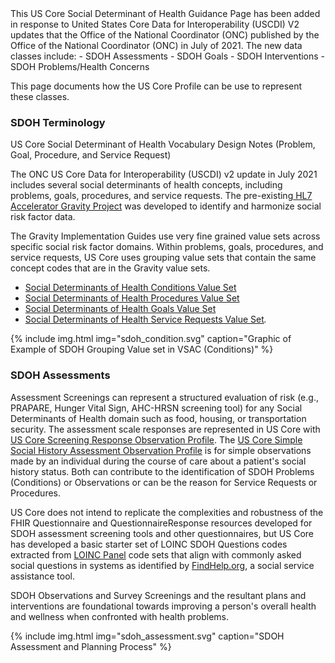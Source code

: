 <div markdown="1" class="new-content">
This US Core Social Determinant of Health Guidance Page has been added in response to  United States Core Data for Interoperability (USCDI) V2 updates that the Office of the National Coordinator (ONC) published by the Office of the National Coordinator (ONC) in July of 2021. The new data classes include:
- SDOH Assessments
- SDOH Goals
- SDOH Interventions
- SDOH Problems/Health Concerns

This page documents how the US Core Profile can be use to represent these classes.
</div>

### SDOH Terminology

US Core Social Determinant of Health Vocabulary Design Notes (Problem, Goal, Procedure, and Service Request)

The ONC US Core Data for Interoperability (USCDI) v2 update in July 2021 includes several social determinants of health concepts, including problems, goals, procedures, and service requests. The pre-existing[ HL7 Accelerator Gravity Project](https://www.hl7.org/gravity/) was developed to identify and harmonize social risk factor data.

The Gravity Implementation Guides use very fine grained value sets across specific social risk factor domains. Within problems, goals, procedures, and service requests, US Core uses grouping value sets that contain the same concept codes that are in the Gravity value sets.

* [Social Determinants of Health Conditions Value Set](https://vsac.nlm.nih.gov/valueset/2.16.840.1.113762.1.4.1196.788/expansion)
* [Social Determinants of Health Procedures Value Set](https://vsac.nlm.nih.gov/valueset/2.16.840.1.113762.1.4.1196.789/expansion)
* [Social Determinants of Health Goals Value Set](https://vsac.nlm.nih.gov/valueset/2.16.840.1.113762.1.4.1247.71/expansion)
* [Social Determinants of Health Service Requests Value Set](https://vsac.nlm.nih.gov/valueset/2.16.840.1.113762.1.4.1196.790/expansion)_._

{% include img.html img="sdoh_condition.svg" caption="Graphic of Example of SDOH Grouping Value set in VSAC (Conditions)" %}

### SDOH Assessments

Assessment Screenings can represent a structured evaluation of risk (e.g., PRAPARE, Hunger Vital Sign, AHC-HRSN screening tool) for any Social Determinants of Health domain such as food, housing, or transportation security. The assessment scale responses are represented in US Core with [US Core Screening Response Observation Profile](http://hl7.org/fhir/us/core/StructureDefinition/us-chttp://build.fhir.org/ig/HL7/US-Core/StructureDefinition-us-core-observation-screening-response.html). The [US Core Simple Social History Assessment Observation Profile](http://build.fhir.org/ig/HL7/US-Core/StructureDefinition-us-core-observation-social-history-assessment.html) is for simple observations made by an individual during the course of care about a patient's social history status. Both can contribute to the identification of SDOH Problems (Conditions) or Observations or can be the reason for Service Requests or Procedures.

US Core does not intend to replicate the complexities and robustness of the FHIR Questionnaire and QuestionnaireResponse resources developed for SDOH assessment screening tools and other questionnaires, but US Core has developed a basic starter set of LOINC SDOH Questions codes extracted from [LOINC Panel](https://loinc.org/panels/) code sets that align with commonly asked social questions in systems as identified by [FindHelp.org](https://www.findhelp.org/), a social service assistance tool.

SDOH Observations and Survey Screenings and the resultant plans and interventions are foundational towards improving a person's overall health and wellness when confronted with health problems.

{% include img.html img="sdoh_assessment.svg" caption="SDOH Assessment and Planning Process" %}
